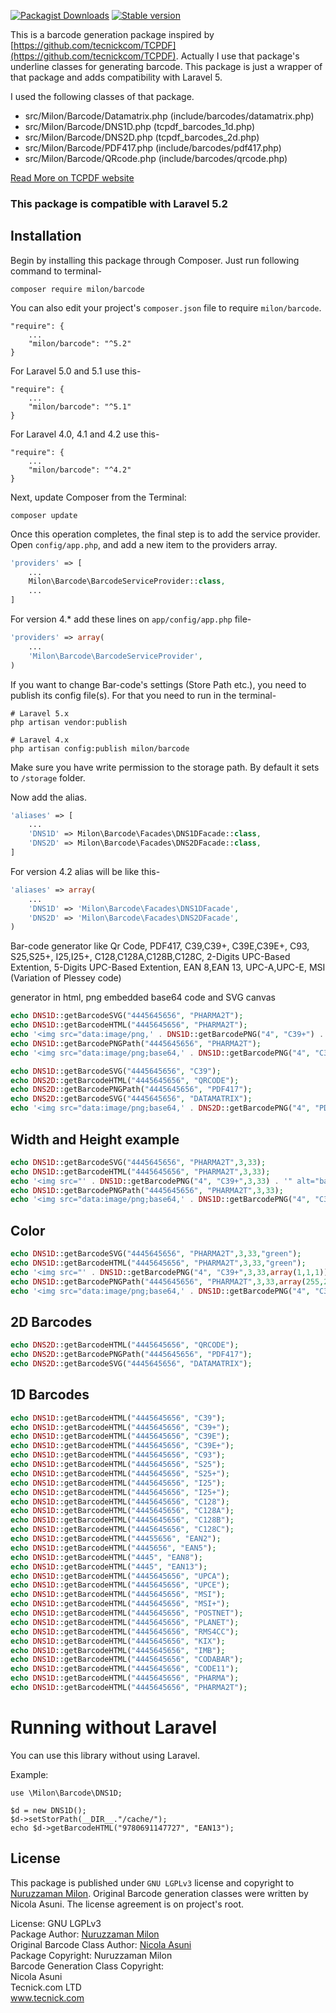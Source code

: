 [![Packagist Downloads](https://img.shields.io/packagist/dt/milon/barcode.svg)](https://packagist.org/packages/milon/barcode)
[![Stable version](https://img.shields.io/packagist/v/milon/barcode.svg)](https://packagist.org/packages/milon/barcode)

This is a barcode generation package inspired by [https://github.com/tecnickcom/TCPDF](https://github.com/tecnickcom/TCPDF). Actually I use that package's underline classes for generating barcode. This package is just a wrapper of that package and adds compatibility with Laravel 5.

I used the following classes of that package.

- src/Milon/Barcode/Datamatrix.php (include/barcodes/datamatrix.php)
- src/Milon/Barcode/DNS1D.php (tcpdf_barcodes_1d.php)
- src/Milon/Barcode/DNS2D.php (tcpdf_barcodes_2d.php)
- src/Milon/Barcode/PDF417.php (include/barcodes/pdf417.php)
- src/Milon/Barcode/QRcode.php (include/barcodes/qrcode.php)

[Read More on TCPDF website](http://www.tcpdf.org)

### This package is compatible with Laravel 5.2

## Installation

Begin by installing this package through Composer. Just run following command to terminal-

```
composer require milon/barcode
```

You can also edit your project's `composer.json` file to require `milon/barcode`.

    "require": {
		...
		"milon/barcode": "^5.2"
	}

For Laravel 5.0 and 5.1 use this-

    "require": {
        ...
        "milon/barcode": "^5.1"
    }

For Laravel 4.0, 4.1 and 4.2 use this-

    "require": {
        ...
        "milon/barcode": "^4.2"
    }

Next, update Composer from the Terminal:

    composer update

Once this operation completes, the final step is to add the service provider. Open `config/app.php`, and add a new item to the providers array.

```php
'providers' => [
    ...
    Milon\Barcode\BarcodeServiceProvider::class,
    ...
]
```

For version 4.* add these lines on `app/config/app.php` file-

```php
'providers' => array(
    ...
    'Milon\Barcode\BarcodeServiceProvider',
)
```

If you want to change Bar-code's settings (Store Path etc.), you need to publish its config file(s). For that you need to run in the terminal-

```
# Laravel 5.x
php artisan vendor:publish

# Laravel 4.x
php artisan config:publish milon/barcode
```

Make sure you have write permission to the storage path. By default it sets to `/storage` folder.

Now add the alias.

```php
'aliases' => [
	...
	'DNS1D' => Milon\Barcode\Facades\DNS1DFacade::class,
	'DNS2D' => Milon\Barcode\Facades\DNS2DFacade::class,
]
```

For version 4.2 alias will be like this-

```php
'aliases' => array(
	...
	'DNS1D' => 'Milon\Barcode\Facades\DNS1DFacade',
	'DNS2D' => 'Milon\Barcode\Facades\DNS2DFacade',
)
```

Bar-code generator like
Qr Code,
PDF417,
C39,C39+,
C39E,C39E+,
C93,
S25,S25+,
I25,I25+,
C128,C128A,C128B,C128C,
2-Digits UPC-Based Extention,
5-Digits UPC-Based Extention,
EAN 8,EAN 13,
UPC-A,UPC-E,
MSI (Variation of Plessey code)

generator in html, png embedded base64 code and SVG canvas

```php
echo DNS1D::getBarcodeSVG("4445645656", "PHARMA2T");
echo DNS1D::getBarcodeHTML("4445645656", "PHARMA2T");
echo '<img src="data:image/png,' . DNS1D::getBarcodePNG("4", "C39+") . '" alt="barcode"   />';
echo DNS1D::getBarcodePNGPath("4445645656", "PHARMA2T");
echo '<img src="data:image/png;base64,' . DNS1D::getBarcodePNG("4", "C39+") . '" alt="barcode"   />';
```

```php
echo DNS1D::getBarcodeSVG("4445645656", "C39");
echo DNS2D::getBarcodeHTML("4445645656", "QRCODE");
echo DNS2D::getBarcodePNGPath("4445645656", "PDF417");
echo DNS2D::getBarcodeSVG("4445645656", "DATAMATRIX");
echo '<img src="data:image/png;base64,' . DNS2D::getBarcodePNG("4", "PDF417") . '" alt="barcode"   />';
```

## Width and Height example

```php
echo DNS1D::getBarcodeSVG("4445645656", "PHARMA2T",3,33);
echo DNS1D::getBarcodeHTML("4445645656", "PHARMA2T",3,33);
echo '<img src="' . DNS1D::getBarcodePNG("4", "C39+",3,33) . '" alt="barcode"   />';
echo DNS1D::getBarcodePNGPath("4445645656", "PHARMA2T",3,33);
echo '<img src="data:image/png;base64,' . DNS1D::getBarcodePNG("4", "C39+",3,33) . '" alt="barcode"   />';
```

## Color

```php
echo DNS1D::getBarcodeSVG("4445645656", "PHARMA2T",3,33,"green");
echo DNS1D::getBarcodeHTML("4445645656", "PHARMA2T",3,33,"green");
echo '<img src="' . DNS1D::getBarcodePNG("4", "C39+",3,33,array(1,1,1)) . '" alt="barcode"   />';
echo DNS1D::getBarcodePNGPath("4445645656", "PHARMA2T",3,33,array(255,255,0));
echo '<img src="data:image/png;base64,' . DNS1D::getBarcodePNG("4", "C39+",3,33,array(1,1,1)) . '" alt="barcode"   />';
```

## 2D Barcodes

```php
echo DNS2D::getBarcodeHTML("4445645656", "QRCODE");
echo DNS2D::getBarcodePNGPath("4445645656", "PDF417");
echo DNS2D::getBarcodeSVG("4445645656", "DATAMATRIX");
```

## 1D Barcodes

```php
echo DNS1D::getBarcodeHTML("4445645656", "C39");
echo DNS1D::getBarcodeHTML("4445645656", "C39+");
echo DNS1D::getBarcodeHTML("4445645656", "C39E");
echo DNS1D::getBarcodeHTML("4445645656", "C39E+");
echo DNS1D::getBarcodeHTML("4445645656", "C93");
echo DNS1D::getBarcodeHTML("4445645656", "S25");
echo DNS1D::getBarcodeHTML("4445645656", "S25+");
echo DNS1D::getBarcodeHTML("4445645656", "I25");
echo DNS1D::getBarcodeHTML("4445645656", "I25+");
echo DNS1D::getBarcodeHTML("4445645656", "C128");
echo DNS1D::getBarcodeHTML("4445645656", "C128A");
echo DNS1D::getBarcodeHTML("4445645656", "C128B");
echo DNS1D::getBarcodeHTML("4445645656", "C128C");
echo DNS1D::getBarcodeHTML("44455656", "EAN2");
echo DNS1D::getBarcodeHTML("4445656", "EAN5");
echo DNS1D::getBarcodeHTML("4445", "EAN8");
echo DNS1D::getBarcodeHTML("4445", "EAN13");
echo DNS1D::getBarcodeHTML("4445645656", "UPCA");
echo DNS1D::getBarcodeHTML("4445645656", "UPCE");
echo DNS1D::getBarcodeHTML("4445645656", "MSI");
echo DNS1D::getBarcodeHTML("4445645656", "MSI+");
echo DNS1D::getBarcodeHTML("4445645656", "POSTNET");
echo DNS1D::getBarcodeHTML("4445645656", "PLANET");
echo DNS1D::getBarcodeHTML("4445645656", "RMS4CC");
echo DNS1D::getBarcodeHTML("4445645656", "KIX");
echo DNS1D::getBarcodeHTML("4445645656", "IMB");
echo DNS1D::getBarcodeHTML("4445645656", "CODABAR");
echo DNS1D::getBarcodeHTML("4445645656", "CODE11");
echo DNS1D::getBarcodeHTML("4445645656", "PHARMA");
echo DNS1D::getBarcodeHTML("4445645656", "PHARMA2T");
```

# Running without Laravel

You can use this library without using Laravel.

Example:
```
use \Milon\Barcode\DNS1D;

$d = new DNS1D();
$d->setStorPath(__DIR__."/cache/");
echo $d->getBarcodeHTML("9780691147727", "EAN13");
```


## License
This package is published under `GNU LGPLv3` license and copyright to [Nuruzzaman Milon](http://milon.im). Original Barcode generation classes were written by Nicola Asuni. The license agreement is on project's root.

License: GNU LGPLv3   
Package Author: [Nuruzzaman Milon](http://milon.im)   
Original Barcode Class Author: [Nicola Asuni](http://www.tcpdf.org)   
Package Copyright: Nuruzzaman Milon   
Barcode Generation Class Copyright:   
Nicola Asuni   
Tecnick.com LTD   
www.tecnick.com
